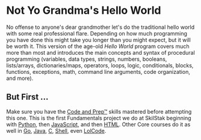 # Not Yo Grandma's Hello World

No offense to anyone's dear grandmother let's do the traditional hello
world with some real professional flare. Depending on how much
programming you have done this might take you longer than you might
expect, but it will be worth it. This version of the age-old *Hello
World* program covers much more than most and introduces the main
concepts and syntax of procedural programming (variables, data
types, strings, numbers, booleans, lists/arrays, dictionaries/maps,
operators, loops, logic, conditionals, blocks, functions, exceptions,
math, command line arguments, code organization, and more).

## But First ...

Make sure you have the [Code and Prep™](http://github.com/skilstak/prep)
skills mastered before attempting this one.  This is the first
Fundamentals project we do at SkilStak beginning with [Python](py),
then [JavaScript](js), and then [HTML](html).  Other Core courses
do it as well in [Go](go), [Java](java), [C](c), [Shell](shell), even
[LolCode](lol).
